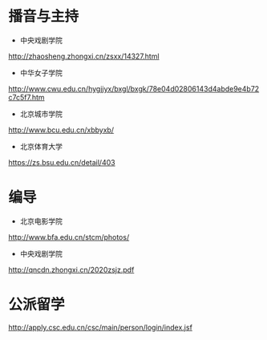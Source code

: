 # 播音与主持 

* 中央戏剧学院

http://zhaosheng.zhongxi.cn/zsxx/14327.html  
    
* 中华女子学院

http://www.cwu.edu.cn/hygjjyx/bxgl/bxgk/78e04d02806143d4abde9e4b72c7c5f7.htm

* 北京城市学院

http://www.bcu.edu.cn/xbbyxb/

* 北京体育大学

https://zs.bsu.edu.cn/detail/403

# 编导

* 北京电影学院

http://www.bfa.edu.cn/stcm/photos/

* 中央戏剧学院

http://qncdn.zhongxi.cn/2020zsjz.pdf


# 公派留学

http://apply.csc.edu.cn/csc/main/person/login/index.jsf
